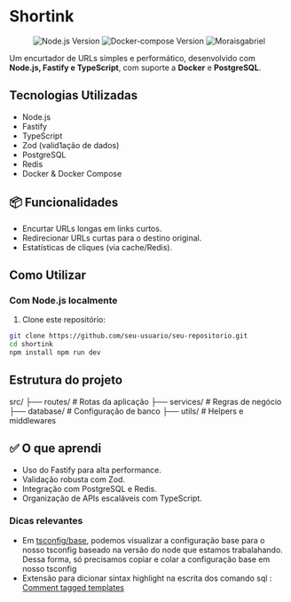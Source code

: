 # Shortink

<div align="center">

![Node.js Version](https://img.shields.io/badge/Node.js-v20-green)
![Docker-compose Version](https://img.shields.io/badge/Docker--compose-v1.2.3-blue)
![Moraisgabriel](https://img.shields.io/badge/moraisgabriel-purple)

</div>

Um encurtador de URLs simples e performático, desenvolvido com **Node.js, Fastify e TypeScript**, com suporte a **Docker** e **PostgreSQL**. 

## Tecnologias Utilizadas

- Node.js
- Fastify
- TypeScript
- Zod (valid1ação de dados)
- PostgreSQL
- Redis
- Docker & Docker Compose


## 📦 Funcionalidades 

- Encurtar URLs longas em links curtos.
- Redirecionar URLs curtas para o destino original.
- Estatísticas de cliques (via cache/Redis).


## Como Utilizar

### Com Node.js localmente

1. Clone este repositório:

```bash
git clone https://github.com/seu-usuario/seu-repositorio.git
cd shortink
npm install npm run dev
```

## Estrutura do projeto

src/
 ├── routes/       # Rotas da aplicação
 ├── services/     # Regras de negócio
 ├── database/     # Configuração de banco
 ├── utils/        # Helpers e middlewares
 
## ✅ O que aprendi
- Uso do Fastify para alta performance.
- Validação robusta com Zod.
- Integração com PostgreSQL e Redis.
- Organização de APIs escaláveis com TypeScript.

### Dicas relevantes 

- Em [tsconfig/base](https://github.com/tsconfig/bases?tab=readme-ov-file), podemos visualizar a configuração base para o nosso tsconfig baseado na versão do node que estamos trabalahando. Dessa forma, só precisamos copiar e colar a configuração base em nosso tsconfig
- Extensão para dicionar sintax highlight na escrita dos comando sql : [Comment tagged templates](https://marketplace.visualstudio.com/items?itemName=bierner.comment-tagged-templates)
